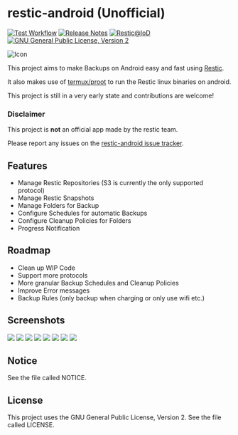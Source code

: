 # restic-android (Unofficial)

[![Test Workflow](https://github.com/LolHens/restic-android/workflows/build/badge.svg)](https://github.com/LolHens/restic-android/actions?query=workflow%3Abuild)
[![Release Notes](https://img.shields.io/github/release/LolHens/restic-android.svg?maxAge=3600)](https://github.com/LolHens/restic-android/releases/latest)
[![Restic@IoD](https://img.shields.io/endpoint?url=https://apt.izzysoft.de/fdroid/api/v1/shield/de.lolhens.resticui)](https://apt.izzysoft.de/fdroid/index/apk/de.lolhens.resticui)
[![GNU General Public License, Version 2](https://img.shields.io/github/license/LolHens/restic-android.svg?maxAge=3600)](https://www.gnu.org/licenses/gpl-2.0.html)

![Icon](https://raw.githubusercontent.com/LolHens/restic-android/main/screenshots/icon.png)

This project aims to make Backups on Android easy and fast using [Restic](https://restic.net).

It also makes use of [termux/proot](https://github.com/termux/proot) to run the Restic linux binaries on android.

This project is still in a very early state and contributions are welcome!

### Disclaimer
This project is **not** an official app made by the restic team.

Please report any issues on the [restic-android issue tracker](https://github.com/LolHens/restic-android/issues).

## Features
- Manage Restic Repositories (S3 is currently the only supported protocol)
- Manage Restic Snapshots
- Manage Folders for Backup
- Configure Schedules for automatic Backups
- Configure Cleanup Policies for Folders
- Progress Notification

## Roadmap
- Clean up WIP Code
- Support more protocols
- More granular Backup Schedules and Cleanup Policies
- Improve Error messages
- Backup Rules (only backup when charging or only use wifi etc.)

## Screenshots
![](https://raw.githubusercontent.com/LolHens/restic-android/main/screenshots/repos.png)
![](https://raw.githubusercontent.com/LolHens/restic-android/main/screenshots/repo-edit.png)
![](https://raw.githubusercontent.com/LolHens/restic-android/main/screenshots/repo.png)
![](https://raw.githubusercontent.com/LolHens/restic-android/main/screenshots/folders.png)
![](https://raw.githubusercontent.com/LolHens/restic-android/main/screenshots/folder-edit.png)
![](https://raw.githubusercontent.com/LolHens/restic-android/main/screenshots/folder.png)
![](https://raw.githubusercontent.com/LolHens/restic-android/main/screenshots/snapshot.png)
![](https://raw.githubusercontent.com/LolHens/restic-android/main/screenshots/about.png)

## Notice
See the file called NOTICE.

## License
This project uses the GNU General Public License, Version 2. See the file called LICENSE.

